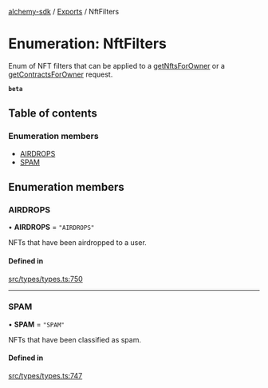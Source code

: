 [alchemy-sdk](../README.md) / [Exports](../modules.md) / NftFilters

# Enumeration: NftFilters

Enum of NFT filters that can be applied to a [getNftsForOwner](../classes/NftNamespace.md#getnftsforowner) or a
[getContractsForOwner](../classes/NftNamespace.md#getcontractsforowner) request.

**`beta`**

## Table of contents

### Enumeration members

- [AIRDROPS](NftFilters.md#airdrops)
- [SPAM](NftFilters.md#spam)

## Enumeration members

### AIRDROPS

• **AIRDROPS** = `"AIRDROPS"`

NFTs that have been airdropped to a user.

#### Defined in

[src/types/types.ts:750](https://github.com/alchemyplatform/alchemy-sdk-js/blob/ee5b9ee/src/types/types.ts#L750)

___

### SPAM

• **SPAM** = `"SPAM"`

NFTs that have been classified as spam.

#### Defined in

[src/types/types.ts:747](https://github.com/alchemyplatform/alchemy-sdk-js/blob/ee5b9ee/src/types/types.ts#L747)
